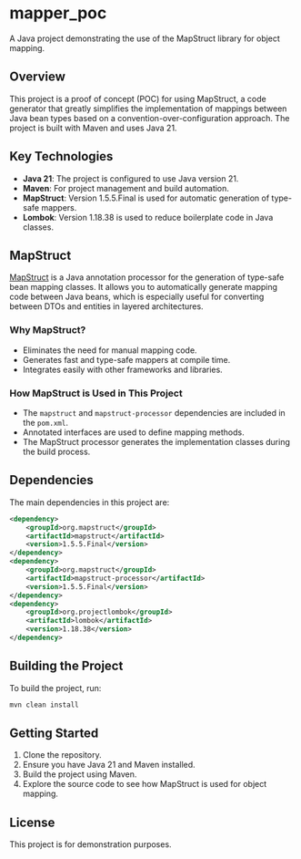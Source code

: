 # mapper_poc

A Java project demonstrating the use of the MapStruct library for object mapping.

## Overview

This project is a proof of concept (POC) for using MapStruct, a code generator that greatly simplifies the implementation of mappings between Java bean types based on a convention-over-configuration approach. The project is built with Maven and uses Java 21.

## Key Technologies

- **Java 21**: The project is configured to use Java version 21.
- **Maven**: For project management and build automation.
- **MapStruct**: Version 1.5.5.Final is used for automatic generation of type-safe mappers.
- **Lombok**: Version 1.18.38 is used to reduce boilerplate code in Java classes.

## MapStruct

[MapStruct](https://mapstruct.org/) is a Java annotation processor for the generation of type-safe bean mapping classes. It allows you to automatically generate mapping code between Java beans, which is especially useful for converting between DTOs and entities in layered architectures.

### Why MapStruct?

- Eliminates the need for manual mapping code.
- Generates fast and type-safe mappers at compile time.
- Integrates easily with other frameworks and libraries.

### How MapStruct is Used in This Project

- The `mapstruct` and `mapstruct-processor` dependencies are included in the `pom.xml`.
- Annotated interfaces are used to define mapping methods.
- The MapStruct processor generates the implementation classes during the build process.

## Dependencies

The main dependencies in this project are:

```xml
<dependency>
    <groupId>org.mapstruct</groupId>
    <artifactId>mapstruct</artifactId>
    <version>1.5.5.Final</version>
</dependency>
<dependency>
    <groupId>org.mapstruct</groupId>
    <artifactId>mapstruct-processor</artifactId>
    <version>1.5.5.Final</version>
</dependency>
<dependency>
    <groupId>org.projectlombok</groupId>
    <artifactId>lombok</artifactId>
    <version>1.18.38</version>
</dependency>
```

## Building the Project

To build the project, run:

```sh
mvn clean install
```

## Getting Started

1. Clone the repository.
2. Ensure you have Java 21 and Maven installed.
3. Build the project using Maven.
4. Explore the source code to see how MapStruct is used for object mapping.

## License

This project is for demonstration purposes. 